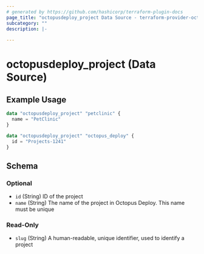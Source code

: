 ```yaml
---
# generated by https://github.com/hashicorp/terraform-plugin-docs
page_title: "octopusdeploy_project Data Source - terraform-provider-octopusdeploy"
subcategory: ""
description: |-
  
---
```


# octopusdeploy_project (Data Source)



## Example Usage

```terraform
data "octopusdeploy_project" "petclinic" {
  name = "PetClinic"
}

data "octopusdeploy_project" "octopus_deploy" {
  id = "Projects-1241"
}
```

<!-- schema generated by tfplugindocs -->
## Schema

### Optional

- `id` (String) ID of the project
- `name` (String) The name of the project in Octopus Deploy. This name must be unique

### Read-Only

- `slug` (String) A human-readable, unique identifier, used to identify a project
